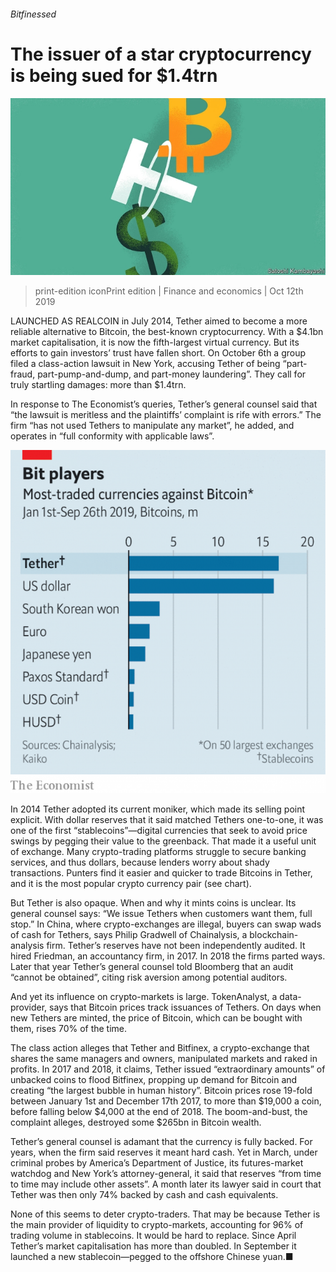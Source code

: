 ###### Bitfinessed

# The issuer of a star cryptocurrency is being sued for $1.4trn 

![image](images/20191012_FND002_0.jpg) 

> print-edition iconPrint edition | Finance and economics | Oct 12th 2019 

LAUNCHED AS REALCOIN in July 2014, Tether aimed to become a more reliable alternative to Bitcoin, the best-known cryptocurrency. With a $4.1bn market capitalisation, it is now the fifth-largest virtual currency. But its efforts to gain investors’ trust have fallen short. On October 6th a group filed a class-action lawsuit in New York, accusing Tether of being “part-fraud, part-pump-and-dump, and part-money laundering”. They call for truly startling damages: more than $1.4trn. 

In response to The Economist’s queries, Tether’s general counsel said that “the lawsuit is meritless and the plaintiffs’ complaint is rife with errors.” The firm “has not used Tethers to manipulate any market”, he added, and operates in “full conformity with applicable laws”. 

![image](images/20191012_FNC885.png) 

In 2014 Tether adopted its current moniker, which made its selling point explicit. With dollar reserves that it said matched Tethers one-to-one, it was one of the first “stablecoins”—digital currencies that seek to avoid price swings by pegging their value to the greenback. That made it a useful unit of exchange. Many crypto-trading platforms struggle to secure banking services, and thus dollars, because lenders worry about shady transactions. Punters find it easier and quicker to trade Bitcoins in Tether, and it is the most popular crypto currency pair (see chart). 

But Tether is also opaque. When and why it mints coins is unclear. Its general counsel says: “We issue Tethers when customers want them, full stop.” In China, where crypto-exchanges are illegal, buyers can swap wads of cash for Tethers, says Philip Gradwell of Chainalysis, a blockchain-analysis firm. Tether’s reserves have not been independently audited. It hired Friedman, an accountancy firm, in 2017. In 2018 the firms parted ways. Later that year Tether’s general counsel told Bloomberg that an audit “cannot be obtained”, citing risk aversion among potential auditors. 

And yet its influence on crypto-markets is large. TokenAnalyst, a data-provider, says that Bitcoin prices track issuances of Tethers. On days when new Tethers are minted, the price of Bitcoin, which can be bought with them, rises 70% of the time. 

The class action alleges that Tether and Bitfinex, a crypto-exchange that shares the same managers and owners, manipulated markets and raked in profits. In 2017 and 2018, it claims, Tether issued “extraordinary amounts” of unbacked coins to flood Bitfinex, propping up demand for Bitcoin and creating “the largest bubble in human history”. Bitcoin prices rose 19-fold between January 1st and December 17th 2017, to more than $19,000 a coin, before falling below $4,000 at the end of 2018. The boom-and-bust, the complaint alleges, destroyed some $265bn in Bitcoin wealth. 

Tether’s general counsel is adamant that the currency is fully backed. For years, when the firm said reserves it meant hard cash. Yet in March, under criminal probes by America’s Department of Justice, its futures-market watchdog and New York’s attorney-general, it said that reserves “from time to time may include other assets”. A month later its lawyer said in court that Tether was then only 74% backed by cash and cash equivalents. 

None of this seems to deter crypto-traders. That may be because Tether is the main provider of liquidity to crypto-markets, accounting for 96% of trading volume in stablecoins. It would be hard to replace. Since April Tether’s market capitalisation has more than doubled. In September it launched a new stablecoin—pegged to the offshore Chinese yuan.■ 

